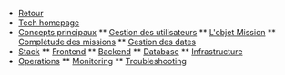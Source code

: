 * [Retour](/)
* [Tech homepage](engineering/index)
* [Concepts principaux](engineering/concepts/index)
** [Gestion des utilisateurs](engineering/concepts/auth)
** [L'objet Mission](engineering/concepts/missions-and-actions)
** [Complétude des missions](engineering/concepts/mission-completion)
** [Gestion des dates](engineering/concepts/dates)
* [Stack](engineering/stack/index)
  ** [Frontend](engineering/stack/frontend)
  ** [Backend](engineering/stack/backend)
  ** [Database](engineering/stack/database)
  ** [Infrastructure](engineering/stack/infra)
* [Operations](engineering/operations/index)
  ** [Monitoring](engineering/operations/monitoring)
  ** [Troubleshooting](engineering/operations/troubleshooting)
